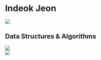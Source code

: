 <div>
  <h1>Indeok Jeon</h1>
</div>

<div>
  <img src="https://github-readme-stats.vercel.app/api/top-langs/?username=indeokiya&layout=compact&theme=dark"/>
</div>

<div>
  <h2>Data Structures & Algorithms</h2>
    <a href="https://leetcode.com/indeokiya"><img src="https://leetcard.jacoblin.cool/indeokiya?ext=activity"/></a>
    <br>
    <a href="https://solved.ac/indeokiya"><img src="http://mazassumnida.wtf/api/v2/generate_badge?boj=indeokiya&theme=dark"/></a>
</div>

